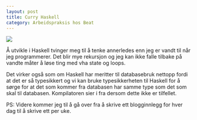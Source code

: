 ```yaml
---
layout: post
title: Curry Haskell
category: Arbeidspraksis hos Beat
---
```


![]({{site.baseurl}}/assets/img/curryHaskell.jpg)

Å utvikle i Haskell tvinger meg til å tenke annerledes enn jeg er
vandt til når jeg programmerer. Det blir mye rekursjon og jeg kan 
ikke falle tilbake på vandte måter å løse ting med vha state og loops.

Det virker også som om Haskell har meritter til databasebruk 
nettopp fordi at det er så typesikkert og vi kan bruke typesikkerheten
til Haskell for å sørge for at det som kommer fra databasen har
samme type som det som skal til databasen. Kompilatoren sier
i fra dersom dette ikke er tilfellet.

PS:
Videre kommer jeg til å gå over fra å skrive ett blogginnlegg for
hver dag til å skrive ett per uke.
